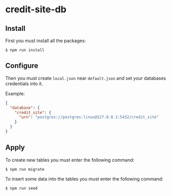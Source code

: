 # credit-site-db

## Install

First you must install all the packages:
```
$ npm run install
```

## Configure

Then you must create `local.json` near `default.json` and set your databases credentials into it. 

Example:
```json
{
  "database": {
    "credit_site": {
      "urn": "postgres://postgres:linux@127.0.0.1:5432/credit_site"
    }
  }
}
```

## Apply

To create new tables you must enter the following command:

```
$ npm run migrate
```

To insert some data into the tables you must enter the following command:

```
$ npm run seed
```
